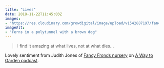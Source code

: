 ```yaml
---
title: "Lives"
date: 2018-11-22T11:45:03Z
images: 
- "https://res.cloudinary.com/growdigital/image/upload/v1542887197/fancy-fronds-nursery-IMG_3910.jpg"
imageAlt: 
- "Ferns in a polytunnel with a brown dog"
---
```


> I find it amazing at what lives, not at what dies…

Lovely sentiment from Judith Jones of [Fancy Fronds nursery](https://www.fancyfrondsnursery.com) on [A Way to Garden podcast](https://awaytogarden.com/showy-ferns-crave-judith-jones-fancy-fronds-nursery/). 
